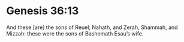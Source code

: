 # Genesis 36:13

And these [are] the sons of Reuel; Nahath, and Zerah, Shammah, and Mizzah: these were the sons of Bashemath Esau’s wife.